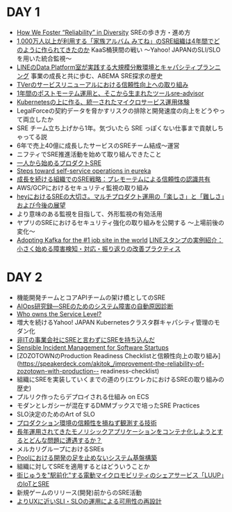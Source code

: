 # DAY 1
- [How We Foster “Reliability” in Diversity](https://speakerdeck.com/nari_ex/how-we-foster-reliability-in-diversity)
SREの歩き方・進め方
- [1,000万人以上が利用する「家族アルバム みてね」のSRE組織は4年間でどのように作られてきたのか](https://speakerdeck.com/isaoshimizu/sre-next-2022)
KaaS桶狭間の戦い 〜Yahoo! JAPANのSLI/SLOを用いた統合監視〜
- [LINEのData Platform室が実践する大規模分散環境とキャパシティプランニング](https://speakerdeck.com/line_developers/linefalsedata-platformshi-gashi-jian-suruda-gui-mo-fen-san-huan-jing-falsecapacity-planning)
事業の成長と共に歩む、ABEMA SRE探求の歴史
- [TVerのサービスリニューアルにおける信頼性向上への取り組み](https://speakerdeck.com/techtver/20220514-sre-next-2022-how-tver-improved-system-reliability-in-service-renewal)
- [1年間のポストモーテム運用と、そこから生まれたツールsre-advisor](https://speakerdeck.com/fujiwara3/1nian-jian-falseposutomotemuyun-yong-tosokokarasheng-maretaturu-sre-advisor)
- [Kubernetesの上に作る、統一されたマイクロサービス運用体験](https://speakerdeck.com/tkuchiki/kubernetesfalseshang-nizuo-ru-tong-saretamaikurosabisuyun-yong-ti-yan)
- LegalForceの契約データを脅かすリスクの排除と開発速度の向上をどうやって両立したか
- SRE チーム立ち上げから1年。気づいたら SRE っぽくない仕事まで貢献しちゃってる説
- 6年で売上40億に成長したサービスのSREチーム結成〜運営
- ニフティでSRE推進活動を始めて取り組んできたこと
- [一人から始めるプロダクトSRE](https://speakerdeck.com/vtryo/how-to-start-sre-in-a-product-team-all-by-yourself)
- [Steps toward self-service operations in eureka](https://speakerdeck.com/fukubaka0825/steps-toward-self-service-operations-in-eureka)
- [成長を続ける組織でのSRE戦略：プレモーテムによる信頼性の認識共有](https://speakerdeck.com/niwatakeru/cheng-chang-wosok-keruzu-zhi-defalsesrezhan-lue-puremotemuniyoruxin-lai-xing-falseren-shi-gong-you-sre-next-2022)
- AWS/GCPにおけるセキュリティ監視の取り組み
- [heyにおけるSREの大切さ。マルチプロダクト運用の「楽しさ」と「難しさ」および今後の展望](https://speakerdeck.com/fufuhu/heyniokerusrefalseda-qie-sa-marutipurodakutoyun-yong-false-le-sisa-to-nan-sisa-oyobijin-hou-falsezhan-wang)
- より意味のある監視を目指して、外形監視の有効活用
- ヤプリのSREにおけるセキュリティ強化の取り組みを公開する 〜上場前後の変化〜
- [Adopting Kafka for the #1 job site in the world](https://speakerdeck.com/ymyzk/adopting-kafka-for-the-number-1-job-site-in-the-world)
[LINEスタンプの実例紹介：小さく始める障害検知・対応・振り返りの改善プラクティス](https://speakerdeck.com/line_developers/linesutanpufalseshi-li-shao-jie-xiao-sakushi-meruzhang-hai-jian-zhi-dui-ying-zhen-rifan-rifalse-gai-shan-purakuteisu)

# DAY 2
- 機能開発チームとコアAPIチームの架け橋としてのSRE
- [AIOps研究録―SREのためのシステム障害の自動原因診断](https://speakerdeck.com/yuukit/sre-next-2022)
- [Who owns the Service Level?](https://speakerdeck.com/chaspy/who-owns-the-service-level)
- 増大を続けるYahoo! JAPAN Kubernetesクラスタ群キャパシティ管理のモダン化
- [非ITの事業会社にSREと言わずにSREを持ち込んだ](https://speakerdeck.com/netmarkjp/fei-itfalseshi-ye-hui-she-nisretoyan-wazunisrewochi-tiip-nda)
- [Sensible Incident Management for Software Startups](https://speakerdeck.com/takanabe/sre-next-2022-sensible-incident-management-for-software-startups)
- [ZOZOTOWNのProduction Readiness Checklistと信頼性向上の取り組み](https://speakerdeck.com/akitok_/improvement-the-reliability-of-zozotown-with-production-- readiness-checklist)
- 組織にSREを実装していくまでの道のり(エウレカにおけるSREの取り組みの歴史)
- プルリク作ったらデプロイされる仕組み on ECS
- モダンとレガシーが混在するDMMブックスで培ったSRE Practices
- SLO決定のためのArt of SLO
- [プロダクション環境の信頼性を損ねず観測する技術](https://speakerdeck.com/egmc/purotakusiyonhuan-jing-falsexin-lai-xing-wosun-nesuguan-ce-suruji-shu)
- [長年運用されてきたモノリシックアプリケーションをコンテナ化しようとするとどんな問題に遭遇するか？](https://speakerdeck.com/nulabinc/sre-next-2022)
- メルカリグループにおけるSREs
- [Poolにおける開発の足を止めないシステム基盤構築](https://speakerdeck.com/winebarrel/poolniokeruzu-wozhi-menaisisutemuji-pan-gou-zhu)
- 組織に対してSREを適用するとはどういうことか
- [街じゅうを"駅前化"する電動マイクロモビリティのシェアサービス「LUUP」のIoTとSRE](https://speakerdeck.com/0gm/jie-ziyuuwo-yi-qian-hua-surudian-dong-maikuromobiriteifalsesieasabisu-luup-falseiottosre)
- 新規ゲームのリリース(開発)前からのSRE活動
- [よりUXに近いSLI・SLOの運用による可用性の再設計](https://speakerdeck.com/kazumanagano/yoriuxnijin-islislofalseyun-yong-niyoruke-yong-xing-falsezai-she-ji)
